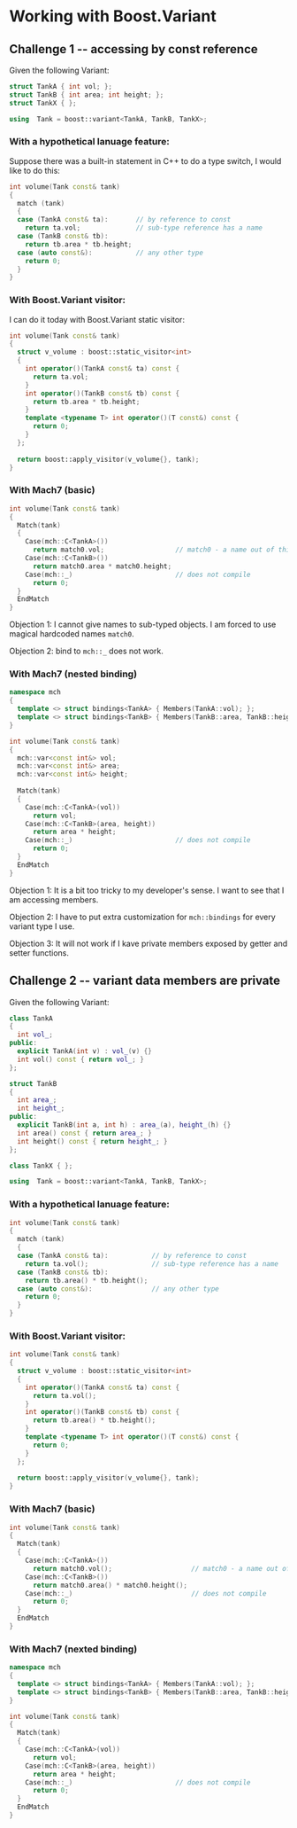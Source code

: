 


Working with Boost.Variant
==========================

Challenge 1 -- accessing by const reference
-----------------------------------------

Given the following Variant:

```c++
struct TankA { int vol; };
struct TankB { int area; int height; };
struct TankX { };

using  Tank = boost::variant<TankA, TankB, TankX>;
```

### With a hypothetical lanuage feature:

Suppose there was a built-in statement in C++ to do a type switch, I would like to do this:
```c++
int volume(Tank const& tank)
{
  match (tank)
  {
  case (TankA const& ta):       // by reference to const
    return ta.vol;              // sub-type reference has a name
  case (TankB const& tb):
    return tb.area * tb.height;
  case (auto const&):           // any other type
    return 0;
  }
}
```

### With Boost.Variant visitor:

I can do it today with Boost.Variant static visitor:

```c++
int volume(Tank const& tank)
{
  struct v_volume : boost::static_visitor<int>
  {
    int operator()(TankA const& ta) const {
      return ta.vol;
    }
    int operator()(TankB const& tb) const {
      return tb.area * tb.height;
    }
    template <typename T> int operator()(T const&) const {
      return 0;
    }    
  };
  
  return boost::apply_visitor(v_volume{}, tank);
}
```

### With Mach7 (basic)

```c++
int volume(Tank const& tank)
{
  Match(tank)
  {
    Case(mch::C<TankA>())
      return match0.vol;                  // match0 - a name out of thin air
    Case(mch::C<TankB>())
      return match0.area * match0.height;
    Case(mch::_)                          // does not compile
      return 0;
  }
  EndMatch
}
```
Objection 1: I cannot give names to sub-typed objects. I am forced to use magical hardcoded names `match0`.

Objection 2: bind to `mch::_` does not work.

### With Mach7 (nested binding)

```c++
namespace mch
{
  template <> struct bindings<TankA> { Members(TankA::vol); };
  template <> struct bindings<TankB> { Members(TankB::area, TankB::height); };
}

int volume(Tank const& tank)
{
  mch::var<const int&> vol;
  mch::var<const int&> area;
  mch::var<const int&> height;
  
  Match(tank)
  {
    Case(mch::C<TankA>(vol))
      return vol;
    Case(mch::C<TankB>(area, height))
      return area * height;
    Case(mch::_)                          // does not compile
      return 0;
  }
  EndMatch
}
```

Objection 1: It is a bit too tricky to my developer's sense. I want to see that I am accessing members.

Objection 2: I have to put extra customization for `mch::bindings` for every variant type I use.

Objection 3: It will not work if I kave private members exposed by getter and setter functions.


Challenge 2 -- variant data members are private
-----------------------------------------

Given the following Variant:

```c++
class TankA
{
  int vol_;
public:
  explicit TankA(int v) : vol_(v) {}
  int vol() const { return vol_; }
};

struct TankB
{
  int area_;
  int height_;
public:
  explicit TankB(int a, int h) : area_(a), height_(h) {}
  int area() const { return area_; }
  int height() const { return height_; }
};

class TankX { };

using  Tank = boost::variant<TankA, TankB, TankX>;
```

### With a hypothetical lanuage feature:

```c++
int volume(Tank const& tank)
{
  match (tank)
  {
  case (TankA const& ta):           // by reference to const
    return ta.vol();                // sub-type reference has a name
  case (TankB const& tb):
    return tb.area() * tb.height();
  case (auto const&):               // any other type
    return 0;
  }
}
```

### With Boost.Variant visitor:


```c++
int volume(Tank const& tank)
{
  struct v_volume : boost::static_visitor<int>
  {
    int operator()(TankA const& ta) const {
      return ta.vol();
    }
    int operator()(TankB const& tb) const {
      return tb.area() * tb.height();
    }
    template <typename T> int operator()(T const&) const {
      return 0;
    }    
  };
  
  return boost::apply_visitor(v_volume{}, tank);
}
```

### With Mach7 (basic)

```c++
int volume(Tank const& tank)
{
  Match(tank)
  {
    Case(mch::C<TankA>())
      return match0.vol();                    // match0 - a name out of thin air
    Case(mch::C<TankB>())
      return match0.area() * match0.height();
    Case(mch::_)                              // does not compile
      return 0;
  }
  EndMatch
}
```

### With Mach7 (nexted binding)

```c++
namespace mch
{
  template <> struct bindings<TankA> { Members(TankA::vol); };
  template <> struct bindings<TankB> { Members(TankB::area, TankB::height); };
}

int volume(Tank const& tank)
{
  Match(tank)
  {
    Case(mch::C<TankA>(vol))
      return vol;
    Case(mch::C<TankB>(area, height))
      return area * height;
    Case(mch::_)                          // does not compile
      return 0;
  }
  EndMatch
}
```
